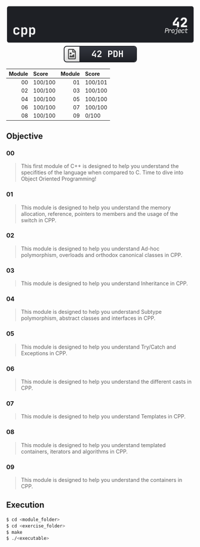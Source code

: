 <div align=center>
	<img src=https://github.com/gawbsouza/42-pdh/blob/main/dark/cpp_dark.svg>
	<br>
	<a href=https://github.com/gawbsouza/42-pdh><img src=https://github.com/gawbsouza/42-pdh/blob/main/badge/42pdh_badge.svg></a>
</div>

Module|Score  |Module|Score
  ---:|:---   |  ---:|:---
00    |100/100|    01|100/101
02    |100/100|    03|100/100
04    |100/100|    05|100/100
06    |100/100|    07|100/100
08    |100/100|    09|0/100

## Objective

### 00

> This first module of C++ is designed to help you understand the specifities of the language when compared to C. Time to dive into Object Oriented Programming!

### 01

> This module is designed to help you understand the memory allocation, reference, pointers to members and the usage of the switch in CPP.

### 02

> This module is designed to help you understand Ad-hoc polymorphism, overloads and orthodox canonical classes in CPP.

### 03

> This module is designed to help you understand Inheritance in CPP.

### 04

> This module is designed to help you understand Subtype polymorphism, abstract classes and interfaces in CPP.

### 05

> This module is designed to help you understand Try/Catch and Exceptions in CPP.

### 06

> This module is designed to help you understand the different casts in CPP.

### 07

> This module is designed to help you understand Templates in CPP.

### 08

> This module is designed to help you understand templated containers, iterators and algorithms in CPP.

### 09

> This module is designed to help you understand the containers in CPP.


## Execution

```sh
$ cd <module_folder>
$ cd <exercise_folder>
$ make
$ ./<executable>
```
